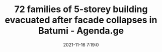 ---
"title": "72 families of 5-storey building evacuated after facade collapses in Batumi - Agenda.ge"
"date": "2021-11-16 7:19:0"
"feed_name": "GOOGLENEWSCONSTRUCTION"
"feed_website": "https://news.google.com/search?q=construction%2Bincident&hl=en-US&gl=US&ceid=US:en"
"feed_rss": "https://news.google.com/rss/search?q=construction%2Bincident&hl=en-US&gl=US&ceid=US:en"
"link": "https://agenda.ge/en/news/2021/3594"
"source": "{'href': 'https://agenda.ge', 'title': 'Agenda.ge'}"
"file": "_posts/2021-1-1-b1b2bf4d28186d868410d38a0653df990a5e5c3b.md"
"accident": "1"
"drilling": "0"
"dead": "0"
"injured": "0"
"arrested": "0"
"place": "unknown place"
"where": "unknown site"
"causes": "unknown"
"place_uri": "unknown place"
---